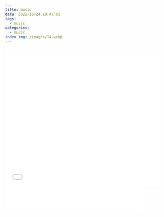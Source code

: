 ```yaml
---
title: music
date: 2022-10-24 19:47:01
tags:
  - music
categories:
  - music
index_img: /images/14.webp
---
```




<div>
<iframe frameborder="no" border="0" marginwidth="0" marginheight="0" width="100%" height=450 src="//music.163.com/outchain/player?type=1&id=149367827&auto=1&height=430"></iframe>
</div>

<div>
<iframe frameborder="no" border="0" marginwidth="0" marginheight="0" width=450 height=86 src="//music.163.com/outchain/player?type=2&id=1988823877&auto=1&height=66"></iframe>
</div>
